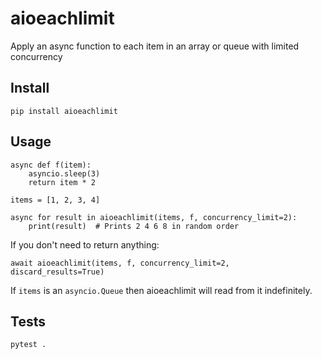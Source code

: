 # aioeachlimit

Apply an async function to each item in an array or queue with limited concurrency

## Install

`pip install aioeachlimit`

## Usage

```
async def f(item):
    asyncio.sleep(3)
	return item * 2

items = [1, 2, 3, 4]

async for result in aioeachlimit(items, f, concurrency_limit=2):
	print(result)  # Prints 2 4 6 8 in random order
```

If you don't need to return anything:

```
await aioeachlimit(items, f, concurrency_limit=2, discard_results=True)
```

If `items` is an `asyncio.Queue` then aioeachlimit will read from it indefinitely.

## Tests

`pytest .`
